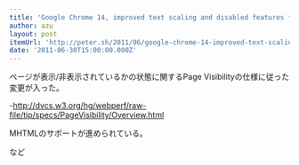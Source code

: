 ```yaml
---
title: 'Google Chrome 14, improved text scaling and disabled features for Mac users « Peter Beverloo'
author: azu
layout: post
itemUrl: 'http://peter.sh/2011/06/google-chrome-14-improved-text-scaling-and-disabled-features-for-mac-users/'
date: '2011-06-30T15:00:00.000Z'
---
```

ページが表示/非表示されているかの状態に関するPage Visibilityの仕様に従った変更が入った。

-http://dvcs.w3.org/hg/webperf/raw-file/tip/specs/PageVisibility/Overview.html

MHTMLのサポートが進められている。

など
